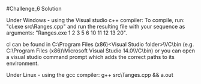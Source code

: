 #Challenge_6 Solution

Under Windows - using the Visual studio c++ compiler:
To compile, run: "cl.exe src\Ranges.cpp" 
and run the resulting file with your sequence as arguments: "Ranges.exe 1 2 3 5 6 10 11 12 13 20".

cl can be found in C:\Program Files (x86)\<Visual Studio folder>\VC\bin
(e.g. C:\Program Files (x86)\Microsoft Visual Studio 14.0\VC\bin)
or you can open a visual studio command prompt which adds the correct paths to its environment.

Under Linux - using the gcc compiler:
g++ src\Tanges.cpp && a.out
